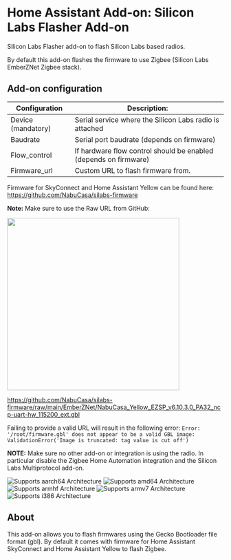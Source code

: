 # Home Assistant Add-on: Silicon Labs Flasher Add-on

Silicon Labs Flasher add-on to flash Silicon Labs based radios.

By default this add-on flashes the firmware to use Zigbee (Silicon
Labs EmberZNet Zigbee stack).

## Add-on configuration

Configuration	| Description:
--- | ---
Device (mandatory) | Serial service where the Silicon Labs radio is attached
Baudrate | Serial port baudrate (depends on firmware)
Flow_control | If hardware flow control should be enabled (depends on firmware)
Firmware_url | Custom URL to flash firmware from. 

Firmware for SkyConnect and Home Assistant Yellow can be found here: https://github.com/NabuCasa/silabs-firmware

**Note:** Make sure to use the Raw URL from GitHub:

<img src="https://github.com/home-assistant/addons/assets/5879533/65fe8364-317d-4300-b0d1-502fe72306db" width="400">

https://github.com/NabuCasa/silabs-firmware/raw/main/EmberZNet/NabuCasa_Yellow_EZSP_v6.10.3.0_PA32_ncp-uart-hw_115200_ext.gbl

Failing to provide a valid URL will result in the following error: ```Error: '/root/firmware.gbl' does not appear to be a valid GBL image: ValidationError('Image is truncated: tag value is cut off')```

**NOTE:** Make sure no other add-on or integration is using the radio. In
particular disable the Zigbee Home Automation integration and the Silicon Labs
Multiprotocol add-on.

![Supports aarch64 Architecture][aarch64-shield]
![Supports amd64 Architecture][amd64-shield]
![Supports armhf Architecture][armhf-shield]
![Supports armv7 Architecture][armv7-shield]
![Supports i386 Architecture][i386-shield]

## About

This add-on allows you to flash firmwares using the Gecko Bootloader file format
(gbl). By default it comes with firmware for Home Assistant SkyConnect and
Home Assistant Yellow to flash Zigbee.

[aarch64-shield]: https://img.shields.io/badge/aarch64-yes-green.svg
[amd64-shield]: https://img.shields.io/badge/amd64-yes-green.svg
[armhf-shield]: https://img.shields.io/badge/armhf-yes-green.svg
[armv7-shield]: https://img.shields.io/badge/armv7-yes-green.svg
[i386-shield]: https://img.shields.io/badge/i386-yes-green.svg
